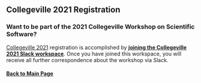 ## Collegeville 2021 Registration

### Want to be part of the 2021 Collegeville Workshop on Scientific Software?

[Collegeville 2021](https://collegeville.github.io/CW21) registration is accomplished by [**joining the Collegeville 2021 Slack workspace**](https://join.slack.com/t/collegeville2021/shared_invite/zt-g1wpuz50-w3I2FsLrioq~kwUOvBAvWw).  Once you have joined this workspace, you will receive all further correspondence about the workshop via Slack.


#### [Back to Main Page](index.md)
